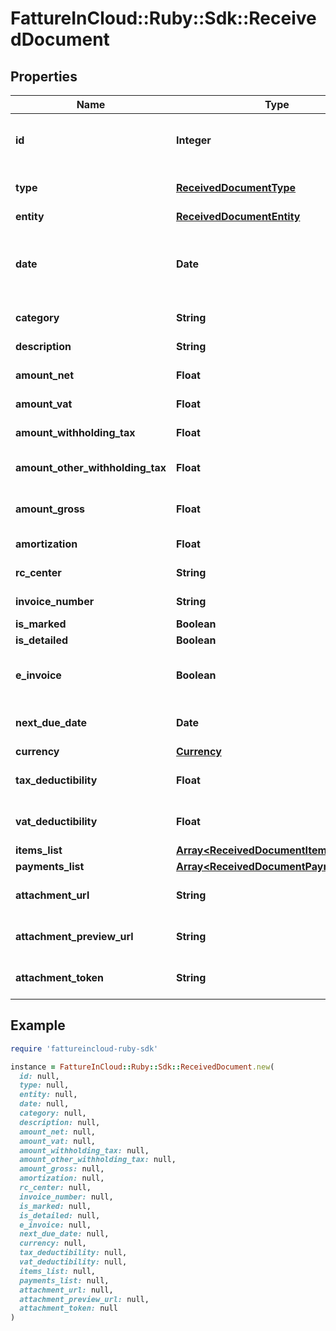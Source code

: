 # FattureInCloud::Ruby::Sdk::ReceivedDocument

## Properties

| Name | Type | Description | Notes |
| ---- | ---- | ----------- | ----- |
| **id** | **Integer** | Unique identifier of the document. | [optional] |
| **type** | [**ReceivedDocumentType**](ReceivedDocumentType.md) |  | [optional][default to &#39;expense&#39;] |
| **entity** | [**ReceivedDocumentEntity**](ReceivedDocumentEntity.md) |  |  |
| **date** | **Date** | Date of the document [If not specified, today date is used]. | [optional] |
| **category** | **String** | Document category. | [optional] |
| **description** | **String** | Document description. | [optional] |
| **amount_net** | **Float** | Total net amount. | [optional] |
| **amount_vat** | **Float** | Total vat amount. | [optional] |
| **amount_withholding_tax** | **Float** | Withholding tax amount. | [optional] |
| **amount_other_withholding_tax** | **Float** | Other withholding tax amount. | [optional] |
| **amount_gross** | **Float** | [Read Only] Total gross amount. | [optional][readonly] |
| **amortization** | **Float** | Amortization value | [optional] |
| **rc_center** | **String** | Revenue center. | [optional] |
| **invoice_number** | **String** | Invoice number | [optional] |
| **is_marked** | **Boolean** |  | [optional] |
| **is_detailed** | **Boolean** |  | [optional] |
| **e_invoice** | **Boolean** | [Read Only] Indicates if this is an e-invoice. | [optional] |
| **next_due_date** | **Date** | [Read Only] Next due date. | [optional][readonly] |
| **currency** | [**Currency**](Currency.md) |  | [optional] |
| **tax_deductibility** | **Float** | Tax deducibility percentage. | [optional] |
| **vat_deductibility** | **Float** | Vat deducibility percentage. | [optional] |
| **items_list** | [**Array&lt;ReceivedDocumentItemsList&gt;**](ReceivedDocumentItemsList.md) |  | [optional] |
| **payments_list** | [**Array&lt;ReceivedDocumentPaymentsList&gt;**](ReceivedDocumentPaymentsList.md) |  | [optional] |
| **attachment_url** | **String** | [Read Only] Attachment url. | [optional][readonly] |
| **attachment_preview_url** | **String** | [Read Only] Attachment preview url. | [optional][readonly] |
| **attachment_token** | **String** | Uploaded attachement token. | [optional] |

## Example

```ruby
require 'fattureincloud-ruby-sdk'

instance = FattureInCloud::Ruby::Sdk::ReceivedDocument.new(
  id: null,
  type: null,
  entity: null,
  date: null,
  category: null,
  description: null,
  amount_net: null,
  amount_vat: null,
  amount_withholding_tax: null,
  amount_other_withholding_tax: null,
  amount_gross: null,
  amortization: null,
  rc_center: null,
  invoice_number: null,
  is_marked: null,
  is_detailed: null,
  e_invoice: null,
  next_due_date: null,
  currency: null,
  tax_deductibility: null,
  vat_deductibility: null,
  items_list: null,
  payments_list: null,
  attachment_url: null,
  attachment_preview_url: null,
  attachment_token: null
)
```

